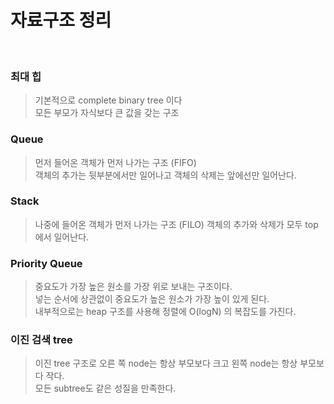 # 자료구조 정리
<br>  

### 최대 힙
> 기본적으로 complete binary tree 이다  
> 모든 부모가 자식보다 큰 값을 갖는 구조

### Queue
> 먼저 들어온 객체가 먼저 나가는 구조 (FIFO)   
> 객체의 추가는 뒷부분에서만 일어나고 객체의 삭제는 앞에선만 일어난다.

### Stack
> 나중에 들어온 객체가 먼저 나가는 구조 (FILO)
> 객체의 추가와 삭제가 모두 top에서 일어난다.

### Priority Queue
> 중요도가 가장 높은 원소를 가장 위로 보내는 구조이다.  
> 넣는 순서에 상관없이 중요도가 높은 원소가 가장 높이 있게 된다.  
> 내부적으로는 heap 구조를 사용해 정렬에 O(logN) 의 복잡도를 가진다.

### 이진 검색 tree
> 이진 tree 구조로 오른 쪽 node는 항상 부모보다 크고 왼쪽 node는 항상 부모보다 작다.  
> 모든 subtree도 같은 성질을 만족한다.